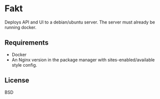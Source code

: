 Fakt
=========

Deploys API and UI to a debian/ubuntu server. The server must already be running docker.

Requirements
------------

- Docker 
- An Nginx version in the package manager with sites-enabled/available style config.

License
-------

BSD

